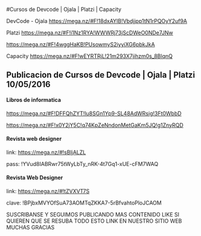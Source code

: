 #Cursos de Devcode | Ojala | Platzi | Capacity

DevCode - Ojala
https://mega.nz/#F!18dxAYIB!Vbdjjpp1tN1rPQOyY2uf9A

Platzi
https://mega.nz/#F!i1Nz1RYA!WWWRj73jScDWeO0NDe7JNw

https://mega.nz/#F!4wggHaKB!PUsowmyS2iyyiXG6pbkJkA

Capacity
https://mega.nz/#F!wEYRTRjL!21m293X7jihzm0s_8BlqnQ

## Publicacion de Cursos de Devcode | Ojala | Platzi 10/05/2016

#### Libros de informatica 
https://mega.nz/#F!DFFQhZYT!lu8SGn1Yp9-SL48AdWRsig!3Ft0WbbD

https://mega.nz/#F!x0Y2jY5C!q74KpZeNndonMetGaKm5JQ!g1ZnyRQD

#### Revista web designer
link: https://mega.nz/#!sBljALZL

pass: !YVud8IABRwr75tWyLbTy_nRK-4t7Gq1-xUE-cFM7WAQ

#### Revista Web Designer
link: https://mega.nz/#!tZVXVT7S

clave: !BPjbxMVYOfSuA73AOMTqZKKA7-5rBfvahtoPloJCAOM



SUSCRIBANSE Y SEGUIMOS 
PUBLICANDO MAS CONTENIDO
LIKE SI QUIEREN QUE SE
RESUBA TODO ESTO LINK
EN NUESTRO SITIO WEB
MUCHAS GRACIAS





